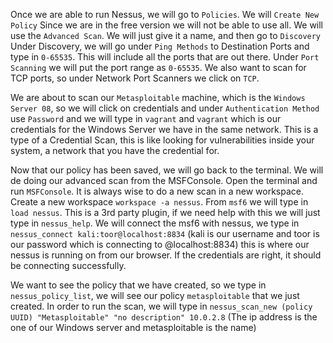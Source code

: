 Once we are able to run Nessus, we will go to `Policies`. We will `Create New Policy` Since we are in the free version we will not be able to use all. We will use the `Advanced Scan`. We will just give it a name, and then go to `Discovery` Under Discovery, we will go under `Ping Methods` to Destination Ports and type in `0-65535`. This will include all the ports that are out there. Under `Port Scanning` we will put the port range as `0-65535`. We also want to scan for TCP ports, so under Network Port Scanners we click on `TCP`. 

We are about to scan our `Metasploitable` machine, which is the `Windows Server 08`, so we will click on credentials and under `Authentication Method` use `Password` and we will type in `vagrant` and `vagrant` which is our credentials for the Windows Server we have in the same network. This is a type of a Credential Scan, this is like looking for vulnerabilities inside your system, a network that you have the credential for. 

Now that our policy has been saved, we will go back to the terminal. We will de doing our advanced scan from the MSFConsole. Open the terminal and run `MSFConsole`. It is always wise to do a new scan in a new workspace. Create a new workspace `workspace -a nessus`. From `msf6` we will type in `load nessus`. This is a 3rd party plugin, if we need help with this we will just type in `nessus_help`. We will connect the msf6 with nessus, we type in `nessus_connect kali:toor@localhost:8834` (kali is our username and toor is our password which is connecting to @localhost:8834) this is where our nessus is running on from our browser. If the credentials are right, it should be connecting successfully. 

We want to see the policy that we have created, so we type in `nessus_policy_list`, we will see our policy `metasploitable` that we just created. In order to run the scan, we will type in `nessus_scan_new (policy UUID) "Metasploitable" "no description" 10.0.2.8` (The ip address is the one of our Windows server and metasploitable is the name) 
